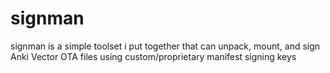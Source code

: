 # signman
signman is a simple toolset i put together that can unpack, mount, and sign Anki Vector OTA files using custom/proprietary manifest signing keys
